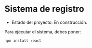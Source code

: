 <h1> Sistema de registro </h1>

- Estado del proyecto: En construcción.
 
Para ejecutar el sistema, debes poner:

```npm install react```
